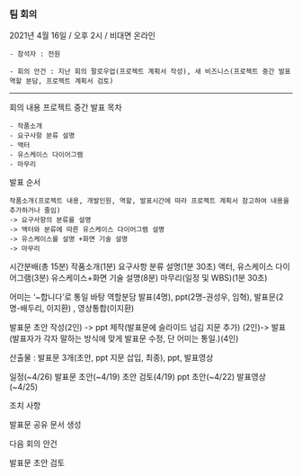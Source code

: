 ### 팀 회의
  2021년 4월 16일 / 오후 2시 / 비대면 온라인

    - 참석자 : 전원 
    
    - 회의 안건 : 지난 회의 팔로우업(프로젝트 계획서 작성), 새 비즈니스(프로젝트 중간 발표 역할 분담, 프로젝트 계획서 검토)

---

회의 내용
  프로젝트 중간 발표 목차 
    
    - 작품소개
    - 요구사항 분류 설명
    - 액터
    - 유스케이스 다이어그램
    - 마무리

  발표 순서
    
    작품소개(프로젝트 내용, 개발인원, 역할, 발표시간에 따라 프로젝트 계획서 참고하여 내용을 추가하거나 줄임)
    -> 요구사항의 분류를 설명
    -> 액터와 분류에 따른 유스케이스 다이어그램 설명 
    -> 유스케이스를 설명 +화면 기술 설명 
    -> 마무리

  시간분배(총 15분)
    작품소개(1분)
    요구사항 분류 설명(1분 30초)
    액터, 유스케이스 다이어그램(3분)
    유스케이스+화면 기술 설명(8분) 
    마무리(일정 및 WBS)(1분 30초)


  어미는 ‘~합니다’로 통일
  바탕
  역할분담 
  발표(4명), ppt(2명-권성우, 임혁), 발표문(2명-배두리, 이지환) , 영상통합(이지환)

  발표문 초안 작성(2인) -> ppt 제작(발표문에 슬라이드 넘김 지문 추가) (2인)-> 발표(발표자가 각자 말하는 방식에 맞게 발표문 수정, 단 어미는 통일.)(4인)

  산출물 : 발표문 3개(초안, ppt 지문 삽입, 최종),  ppt, 발표영상

  일정(~4/26)
	발표문 초안(~4/19)
	초안 검토(4/19)
	ppt 초안(~4/22)
	발표영상(~4/25)

조치 사항

  발표문 공유 문서 생성 

다음 회의 안건

  발표문 초안 검토
